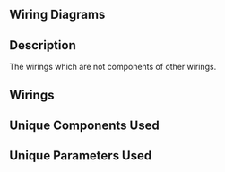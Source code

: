 ## Wiring Diagrams

## Description

The wirings which are not components of other wirings.
## Wirings

## Unique Components Used

## Unique Parameters Used

